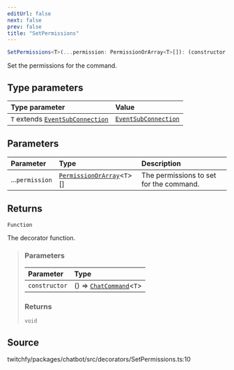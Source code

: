 ```yaml
---
editUrl: false
next: false
prev: false
title: "SetPermissions"
---
```


```ts
SetPermissions<T>(...permission: PermissionOrArray<T>[]): (constructor: () => ChatCommand<T>) => void
```

Set the permissions for the command.

## Type parameters

| Type parameter | Value |
| :------ | :------ |
| `T` extends [`EventSubConnection`](/api/chatbot/enumerations/eventsubconnection/) | [`EventSubConnection`](/api/chatbot/enumerations/eventsubconnection/) |

## Parameters

| Parameter | Type | Description |
| :------ | :------ | :------ |
| ...`permission` | [`PermissionOrArray`](/api/chatbot/type-aliases/permissionorarray/)\<`T`\>[] | The permissions to set for the command. |

## Returns

`Function`

The decorator function.

> ### Parameters
>
> | Parameter | Type |
> | :------ | :------ |
> | `constructor` | () => [`ChatCommand`](/api/chatbot/classes/chatcommand/)\<`T`\> |
>
> ### Returns
>
> `void`
>

## Source

twitchfy/packages/chatbot/src/decorators/SetPermissions.ts:10

